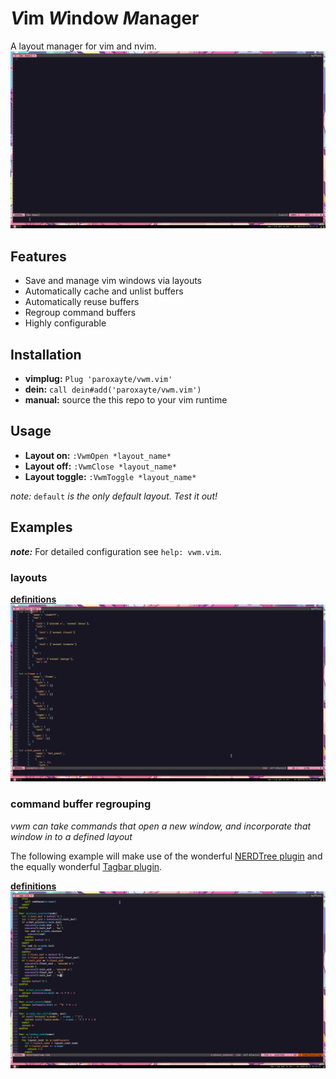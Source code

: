 # *V*im *W*indow *M*anager

A layout manager for vim and nvim.
![](./.github/default.gif)

## Features

* Save and manage vim windows via layouts
* Automatically cache and unlist buffers
* Automatically reuse buffers
* Regroup command buffers
* Highly configurable

## Installation

* **vimplug:** `Plug 'paroxayte/vwm.vim'`
* **dein:** `call dein#add('paroxayte/vwm.vim')`
* **manual:** source the this repo to your vim runtime

## Usage

* **Layout on:**      `:VwmOpen *layout_name*`
* **Layout off:**     `:VwmClose *layout_name*`
* **Layout toggle:**  `:VwmToggle *layout_name*`

*note:* `default` *is the only default layout. Test it out!*

## Examples

**_note:_** For detailed configuration see `help: vwm.vim`.
### layouts
**[definitions](./.github/layouts.vim)**
![](./.github/layouts.gif)

### command buffer regrouping
*vwm can take commands that open a new window, and incorporate that window in to a defined layout*

The following example will make use of the wonderful [NERDTree plugin](https://github.com/scrooloose/nerdtree) and the equally wonderful [Tagbar plugin](https://github.com/majutsushi/tagbar).

**[definitions](./.github/dev_panel.vim)**
![](./.github/bufsteal.gif)

